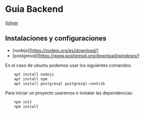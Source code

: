 # Guia Backend

[Volver](https://github.com/Oscurt/sw_ay_202201)

## Instalaciones y configuraciones

 - [nodejs][https://nodejs.org/es/download/]
 - [postgresql][https://www.postgresql.org/download/windows/]
 
En el caso de ubuntu podemos usar los siguientes comandos:

```sh
    apt install nodejs
    apt install npm
    apt install postgresql postgresql-contrib
```

Para iniciar un proyecto usaremos e instalar las dependencias:

```sh
    npm init
    npm install
```